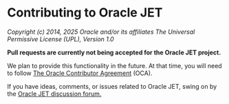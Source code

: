 # Contributing to Oracle JET

_Copyright (c) 2014, 2025 Oracle and/or its affiliates
The Universal Permissive License (UPL), Version 1.0_

**Pull requests are currently not being accepted for the Oracle JET project.**

We plan to provide this functionality in the future. At that time, you will need to follow [The Oracle Contributor Agreement](https://www.oracle.com/technetwork/community/oca-486395.html)
(OCA).

If you have ideas, comments, or issues related to Oracle JET, swing on by the [Oracle JET discussion forum.](https://community.oracle.com/tech/developers/categories/16409-oracle-jet)
